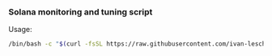### Solana monitoring and tuning script


Usage:
```bash
/bin/bash -c "$(curl -fsSL https://raw.githubusercontent.com/ivan-leschinsky/solana-configs/v2.2/install_solana_metrics.sh)"
```

